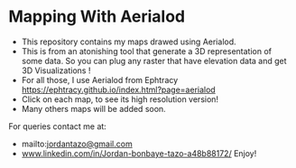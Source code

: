 # Mapping With Aerialod
- This repository contains my maps drawed using Aerialod. 
- This is from an atonishing tool that generate a 3D representation of some data. So you can plug any raster that have elevation data and get 3D Visualizations !
- For all those, I use Aerialod from Ephtracy https://ephtracy.github.io/index.html?page=aerialod
- Click on each map, to see its high resolution version!
- Many others maps will be added soon.

For queries contact me at:

  - mailto:jordantazo@gmail.com
  - www.linkedin.com/in/Jordan-bonbaye-tazo-a48b88172/
Enjoy!
